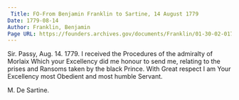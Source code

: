```yaml
---
 Title: FO-From Benjamin Franklin to Sartine, 14 August 1779
Date: 1779-08-14
Author: Franklin, Benjamin
Page URL: https://founders.archives.gov/documents/Franklin/01-30-02-0170
---
```


Sir.
Passy, Aug. 14. 1779.
I received the Procedures of the admiralty of Morlaix Which your Excellency did me honour to send me, relating to the prises and Ransoms taken by the black Prince. With Great respect I am Your Excellency most Obedient and most humble Servant.

M. De Sartine.


